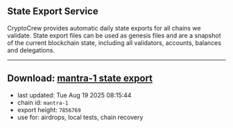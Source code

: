 ## State Export Service
CryptoCrew provides automatic daily state exports for all chains we validate. State export files can be used as genesis files and are a snapshot of the current blockchain state, including all validators, accounts, balances and delegations.

---
**Download: [mantra-1 state export](https://dl-eu2.ccvalidators.com/SERVICE/mantrachain/mantra-1_export_7856769.json)**
---

- last updated: Tue Aug 19 2025 08:15:44
- chain id: `mantra-1`
- export height: `7856769`
- use for: airdrops, local tests, chain recovery

